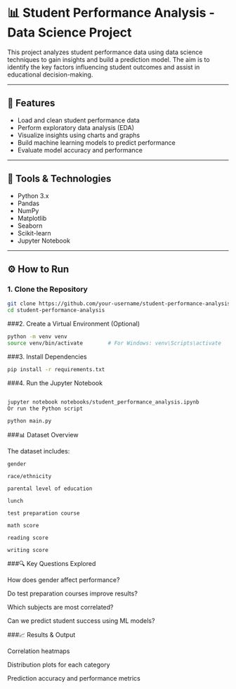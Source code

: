 # 📊 Student Performance Analysis - Data Science Project

This project analyzes student performance data using data science techniques to gain insights and build a prediction model. The aim is to identify the key factors influencing student outcomes and assist in educational decision-making.

---

## 🚀 Features

- Load and clean student performance data
- Perform exploratory data analysis (EDA)
- Visualize insights using charts and graphs
- Build machine learning models to predict performance
- Evaluate model accuracy and performance

---

## 🧰 Tools & Technologies

- Python 3.x
- Pandas
- NumPy
- Matplotlib
- Seaborn
- Scikit-learn
- Jupyter Notebook

---

## ⚙️ How to Run

### 1. Clone the Repository

```bash
git clone https://github.com/your-username/student-performance-analysis.git
cd student-performance-analysis
```
###2. Create a Virtual Environment (Optional)
```bash
python -m venv venv
source venv/bin/activate        # For Windows: venv\Scripts\activate
```
###3. Install Dependencies
```bash
pip install -r requirements.txt
```
###4. Run the Jupyter Notebook
```bash

jupyter notebook notebooks/student_performance_analysis.ipynb
Or run the Python script
```

```bash
python main.py
```
###📊 Dataset Overview

The dataset includes:

```gender```

```race/ethnicity```

```parental level of education```

```lunch```

```test preparation course```

```math score```

```reading score```

```writing score```

###🔍 Key Questions Explored

How does gender affect performance?

Do test preparation courses improve results?

Which subjects are most correlated?

Can we predict student success using ML models?

###📈 Results & Output

Correlation heatmaps

Distribution plots for each category

Prediction accuracy and performance metrics




